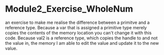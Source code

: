 # Module2_Exercise_WholeNum
an exercise to make me realise the difference between a primitve and a reference type. 
Because a var that is assigned a primitive type merely copies the contents of the memory location
  you can't change it with this code. 
 Because val2 is a reference type, which copies the handle to and not the value in, 
   the memory I am able to edit the value and update it to the new value.
